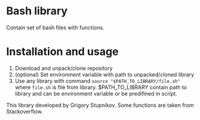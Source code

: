 # Bash library

Contain set of bash files with functions.

# Installation and usage

1. Download and unpack/clone repository
2. (optional) Set environment variable with path to unpacked/cloned library
3. Use any library with command `source "$PATH_TO_LIBRARY/file.sh"` where `file.sh` is file from library. $PATH_TO_LIBRARY contain path to library and can be environment variable or be predifined in script.

This library developed by Grigory Stupnikov. Some functions are taken from Stackoverflow.
